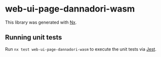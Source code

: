 # web-ui-page-dannadori-wasm

This library was generated with [Nx](https://nx.dev).

## Running unit tests

Run `nx test web-ui-page-dannadori-wasm` to execute the unit tests via [Jest](https://jestjs.io).
